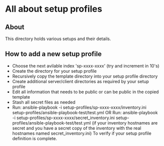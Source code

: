 # All about setup profiles

## About

This directory holds various setups and their details. <add why it is used>

## How to add a new setup profile

- Choose the next avilable index 'sp-xxxx-xxxx' (try and increment in 10's)
- Create the directory for your setup profile
- Recursively copy the template directory into your setup profile directory
- Create additional server<n>/client<m> directories as required by your setup profile
- Edit all information that needs to be public or can be public in the copied template
- Stash all secret files as needed
- Run: ansible-playbook -i setup-profiles/sp-xxxx-xxxx/inventory.ini setup-profiles/ansible-playbook-test/test.yml
  OR
  Run: ansible-playbook -i setup-profiles/sp-xxxx-xxxx/secret_inventory.ini setup-profiles/ansible-playbook-test/test.yml
  (if your inventory hostnames are secret and you have a secret copy of the inventory with the real hostnames named secret_inventory.ini)
  To verify if your setup profile definition is complete.
